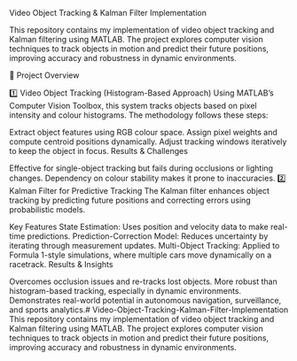 Video Object Tracking & Kalman Filter Implementation

This repository contains my implementation of video object tracking and Kalman filtering using MATLAB. The project explores computer vision techniques to track objects in motion and predict their future positions, improving accuracy and robustness in dynamic environments.

🚀 Project Overview

1️⃣ Video Object Tracking (Histogram-Based Approach)
Using MATLAB’s Computer Vision Toolbox, this system tracks objects based on pixel intensity and colour histograms. The methodology follows these steps:

Extract object features using RGB colour space.
Assign pixel weights and compute centroid positions dynamically.
Adjust tracking windows iteratively to keep the object in focus.
Results & Challenges

Effective for single-object tracking but fails during occlusions or lighting changes.
Dependency on colour stability makes it prone to inaccuracies.
2️⃣ Kalman Filter for Predictive Tracking
The Kalman filter enhances object tracking by predicting future positions and correcting errors using probabilistic models.

Key Features
State Estimation: Uses position and velocity data to make real-time predictions.
Prediction-Correction Model: Reduces uncertainty by iterating through measurement updates.
Multi-Object Tracking: Applied to Formula 1-style simulations, where multiple cars move dynamically on a racetrack.
Results & Insights

Overcomes occlusion issues and re-tracks lost objects.
More robust than histogram-based tracking, especially in dynamic environments.
Demonstrates real-world potential in autonomous navigation, surveillance, and sports analytics.# Video-Object-Tracking-Kalman-Filter-Implementation
This repository contains my implementation of video object tracking and Kalman filtering using MATLAB. The project explores computer vision techniques to track objects in motion and predict their future positions, improving accuracy and robustness in dynamic environments.
